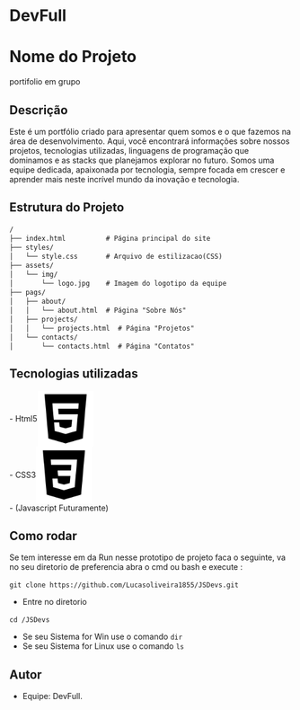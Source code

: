 # DevFull

# Nome do Projeto
portifolio em grupo

## Descrição
Este é um portfólio criado para apresentar quem somos e o que fazemos na área de desenvolvimento. Aqui, você encontrará informações sobre nossos projetos, tecnologias utilizadas, linguagens de programação que dominamos e as stacks que planejamos explorar no futuro. Somos uma equipe dedicada, apaixonada por tecnologia, sempre focada em crescer e aprender mais neste incrível mundo da inovação e tecnologia.
  
## Estrutura do Projeto

```plaintext
/
├── index.html          # Página principal do site
├── styles/
│   └── style.css       # Arquivo de estilizacao(CSS)
├── assets/
│   └── img/
│       └── logo.jpg    # Imagem do logotipo da equipe
├── pags/
│   ├── about/
│   │   └── about.html  # Página "Sobre Nós"
│   ├── projects/
│   │   └── projects.html  # Página "Projetos"
│   └── contacts/
│       └── contacts.html  # Página "Contatos"
```

## Tecnologias utilizadas

<div style="display: flex; align-items: center;">
    - Html5 <img width="100" height="100" src="./logosTech/logo-html5.svg">
</div>
<div style="display: flex; align-items: center;">
    - CSS3  <img width="100" height="100" src="./logosTech/logo-css3.svg">
</div>
- (Javascript Futuramente)

## Como rodar
Se tem interesse em da Run nesse prototipo de projeto faca o seguinte, va no seu diretorio de preferencia abra o cmd ou bash e execute :

`git clone https://github.com/Lucasoliveira1855/JSDevs.git`

- Entre no diretorio

`cd /JSDevs`

- Se seu Sistema for Win use o comando 
`dir` 
- Se seu Sistema for Linux use o comando 
`ls`

## Autor
- Equipe:  DevFull.
